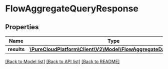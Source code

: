 # FlowAggregateQueryResponse

## Properties
Name | Type | Description | Notes
------------ | ------------- | ------------- | -------------
**results** | [**\PureCloudPlatform\Client\V2\Model\FlowAggregateDataContainer[]**](FlowAggregateDataContainer.md) |  | [optional] 

[[Back to Model list]](../README.md#documentation-for-models) [[Back to API list]](../README.md#documentation-for-api-endpoints) [[Back to README]](../README.md)


